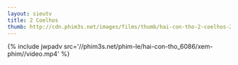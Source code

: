 ```yaml
---
layout: sieutv
title: 2 Coelhos
thumb: http://cdn.phim3s.net/images/films/thumb/hai-con-tho-2-coelhos-2012.jpg
---
```

{% include jwpadv src='//phim3s.net/phim-le/hai-con-tho_6086/xem-phim//video.mp4' %}